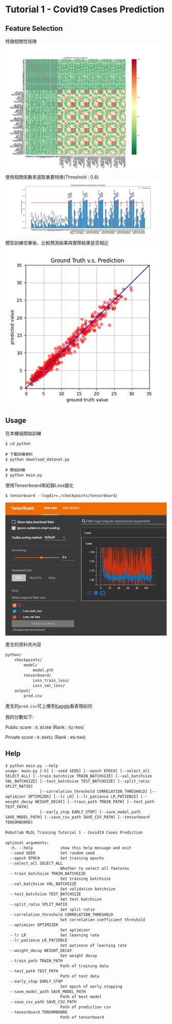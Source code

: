 # Tutorial 1 - Covid19 Cases Prediction

## Feature Selection
特徵相關性矩陣
![Correlation Matrix](./img/tutorial-1-correlation-matrix.png)

使用相關係數來選取重要特徵(Threshold : 0.8)
![Feature Analysis](./img/tutorial-1-correlation-analysis.png)

模型訓練完畢後，比較預測結果與實際結果是否相近
![Ground Truth vs. Prediction](./img/tutorial-1-prediction-result.png)

## Usage
在本機端開始訓練
```shell
$ cd python

# 下載訓練資料
$ python download_dataset.py

# 開始訓練
$ python main.py
```

使用Tensorboard來紀錄Loss變化
```shell
$ tensorboard --logdir=./checkpoints/tensorboard/
```

![tensorboard](./img/tutorial-1-tensorboard.png)

產生的資料夾內容
```shell
python/
    checkpoints/
        model/
            model.pth
        tensorboard/
            Loss_train_loss/
            Loss_val_loss/
    output/
        pred.csv
```

產生的`pred.csv`可上傳至[Kaggle](https://www.kaggle.com/competitions/ml2022spring-hw1)看表現如何

我的分數如下:

Public score : `0.85368` (Rank : `92/944`)

Private score : `0.89451` (Rank : `89/944`)

## Help
```shell
$ python main.py --help
usage: main.py [-h] [--seed SEED] [--epoch EPOCH] [--select_all SELECT_ALL] [--train_batchsize TRAIN_BATCHSIZE] [--val_batchsize VAL_BATCHSIZE] [--test_batchsize TEST_BATCHSIZE] [--split_ratio SPLIT_RATIO]
               [--correlation_threshold CORRELATION_THRESHOLD] [--optimizer OPTIMIZER] [--lr LR] [--lr_patience LR_PATIENCE] [--weight_decay WEIGHT_DECAY] [--train_path TRAIN_PATH] [--test_path TEST_PATH]
               [--early_stop EARLY_STOP] [--save_model_path SAVE_MODEL_PATH] [--save_csv_path SAVE_CSV_PATH] [--tensorboard TENSORBOARD]

Robotlab MLDL Training Tutorial 1 - Covid19 Cases Prediction

optional arguments:
  -h, --help            show this help message and exit
  --seed SEED           Set random seed
  --epoch EPOCH         Set training epochs
  --select_all SELECT_ALL
                        Whether to select all features
  --train_batchsize TRAIN_BATCHSIZE
                        Set training batchsize
  --val_batchsize VAL_BATCHSIZE
                        Set validation batchsize
  --test_batchsize TEST_BATCHSIZE
                        Set test batchsize
  --split_ratio SPLIT_RATIO
                        Set split ratio
  --correlation_threshold CORRELATION_THRESHOLD
                        Set correlation coefficient threshold
  --optimizer OPTIMIZER
                        Set optimizer
  --lr LR               Set learning rate
  --lr_patience LR_PATIENCE
                        Set patience of learning rate
  --weight_decay WEIGHT_DECAY
                        Set weight decay
  --train_path TRAIN_PATH
                        Path of training data
  --test_path TEST_PATH
                        Path of test data
  --early_stop EARLY_STOP
                        Set epoch of early stopping
  --save_model_path SAVE_MODEL_PATH
                        Path of best model
  --save_csv_path SAVE_CSV_PATH
                        Path of prediction csv
  --tensorboard TENSORBOARD
                        Path of tensorboard
```